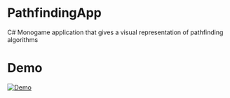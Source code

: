 # PathfindingApp
C# Monogame application that gives a visual representation of pathfinding algorithms

# Demo
[![Demo](https://img.youtube.com/vi/-1_Uy7nJGNk/0.jpg)](https://www.youtube.com/watch?v=-1_Uy7nJGNk)
